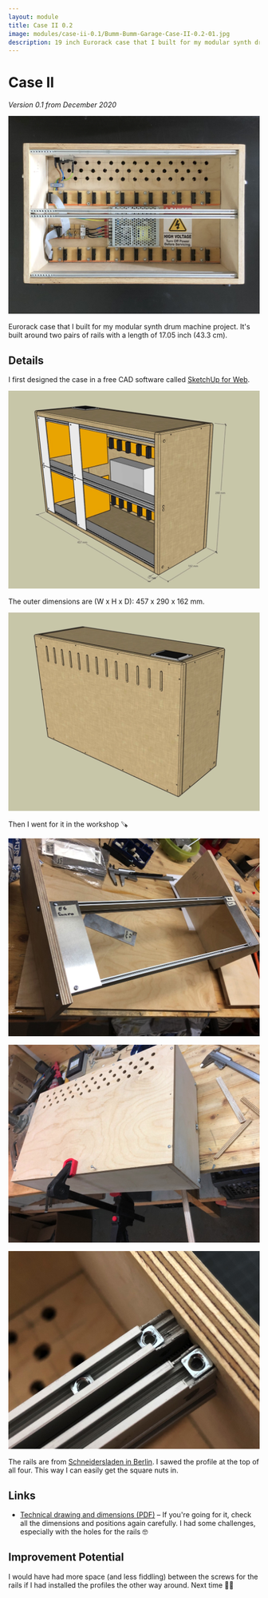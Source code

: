 ```yaml
---
layout: module
title: Case II 0.2
image: modules/case-ii-0.1/Bumm-Bumm-Garage-Case-II-0.2-01.jpg
description: 19 inch Eurorack case that I built for my modular synth drum machine project.
---
```


# Case II

*Version 0.1 from December 2020*

![](Bumm-Bumm-Garage-Case-II-0.2-01.jpg)

Eurorack case that I built for my modular synth drum machine project. It's built around two pairs of rails with a length of 17.05 inch (43.3 cm).

## Details

I first designed the case in a free CAD software called [SketchUp for Web](https://www.sketchup.com//products/sketchup-for-web).

![](Bumm-Bumm-Garage-Case-II-0.2-3D-Front.jpg)

The outer dimensions are (W x H x D): 457 x 290 x 162 mm.

![](Bumm-Bumm-Garage-Case-II-0.2-3D-Back.jpg)

Then I went for it in the workshop 🪚

![](IMG_7585.jpg)

![](IMG_7586.jpg)

<!-- Some fine hours later it was finished. (More images) -->

![](Bumm-Bumm-Garage-Case-II-0.2-Rails.jpg)

The rails are from [Schneidersladen in Berlin](https://schneidersladen.de/). I sawed the profile at the top of all four. This way I can easily get the square nuts in.

## Links

* [Technical drawing and dimensions (PDF)](Bumm-Bumm-Garage-Case-II-0.1-Technical-Drawing-And-Bimensions.pdf) – If you're going for it, check all the dimensions and positions again carefully. I had some challenges, especially with the holes for the rails 🤓

## Improvement Potential

I would have had more space (and less fiddling) between the screws for the rails if I had installed the profiles the other way around. Next time 🤷‍♂️

<!-- Also see the comments on [Instagram](https://www.instagram.com/p/CM4tvzVBh62/) and [Reddit](https://www.reddit.com/r/synthdiy/comments/mdsjpf/simple_vco_in_eurorack_format_square_and_triangle/). -->
